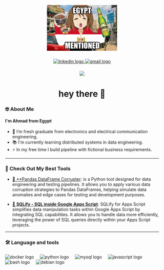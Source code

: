 <div align="center">
  <img height="150" src="https://github.com/ahmadMuhammadGd/ahmadmuhammadGd/blob/main/imgs/0f7c352a-8bba-4fb7-a739-3a091ca685af.jpeg"  />
</div>

###

<div align="center">
  <a href="https://www.linkedin.com/in/ahmadmuhammadgd/" target="_blank">
    <img src="https://img.shields.io/static/v1?message=LinkedIn&logo=linkedin&label=&color=0077B5&logoColor=white&labelColor=&style=for-the-badge" height="25" alt="linkedin logo"  />
  </a>
  <a href="ahmadmuhammadgd@gmail.com" target="_blank">
    <img src="https://img.shields.io/static/v1?message=Gmail&logo=gmail&label=&color=D14836&logoColor=white&labelColor=&style=for-the-badge" height="25" alt="gmail logo"  />
  </a>
</div>

###

<div align="center">
  <img src="https://visitor-badge.laobi.icu/badge?page_id=ahmadMuhammadGd.ahmadMuhammadGd&"  />
</div>

###

<h1 align="center">hey there 👋</h1>

### 🤓 About Me

#### I'm Ahmad from Egypt
- 🔭 I’m fresh graduate from electronics and electrical communication engineering.
- 📚 I'm currently learning distributed systems in data engineering.
- ⚡ In my free time I build pipeline with fictional business requirements.

------

### 🎲 Check Out My Best Tools
  - [🐼 **Pandas DataFrame Corrupter](https://github.com/ahmadMuhammadGd/Pandas-Data-Frame-Corrupter-For-Data-Pipeline-Tests): is a Python tool designed for data engineering and testing pipelines. It allows you to apply various data corruption strategies to Pandas DataFrames, helping simulate data anomalies and edge cases for testing and development purposes.

  - [📑 **SQLify - SQL inside Google Apps Script**](https://github.com/ahmadMuhammadGd/SQLify-SQL-inside-Google-Apps-Script): SQLify for Apps Script simplifies data manipulation tasks within Google Apps Script by integrating SQL capabilities. It allows you to handle data more efficiently, leveraging the power of SQL queries directly within your Apps Script projects.

------

### 🛠 Language and tools

###

<div align="left">
  <img src="https://cdn.jsdelivr.net/gh/devicons/devicon/icons/docker/docker-plain-wordmark.svg" height="40" alt="docker logo"  />
  <img width="12" />
  <img src="https://cdn.jsdelivr.net/gh/devicons/devicon/icons/python/python-original.svg" height="40" alt="python logo"  />
  <img width="12" />
  <img src="https://cdn.jsdelivr.net/gh/devicons/devicon/icons/mysql/mysql-original.svg" height="40" alt="mysql logo"  />
  <img width="12" />
  <img src="https://cdn.jsdelivr.net/gh/devicons/devicon/icons/javascript/javascript-original.svg" height="40" alt="javascript logo"  />
  <img width="12" />
  <img src="https://cdn.jsdelivr.net/gh/devicons/devicon/icons/bash/bash-original.svg" height="40" alt="bash logo"  />
  <img width="12" />
  <img src="https://cdn.jsdelivr.net/gh/devicons/devicon/icons/debian/debian-original.svg" height="40" alt="debian logo"  />
</div>


###
